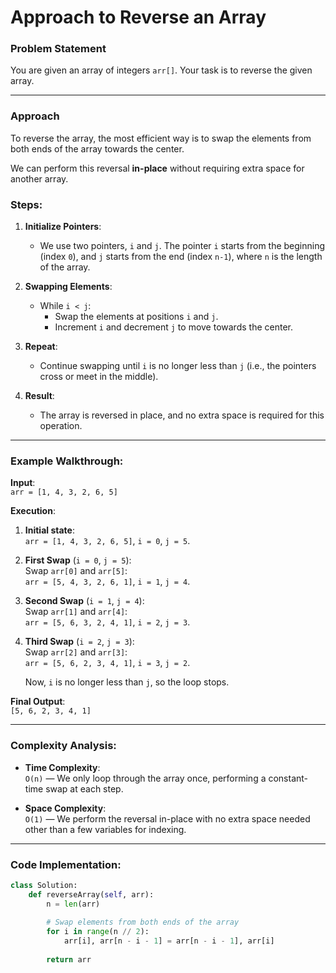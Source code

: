 # Approach to Reverse an Array

### Problem Statement
You are given an array of integers `arr[]`. Your task is to reverse the given array.

---

### Approach

To reverse the array, the most efficient way is to swap the elements from both ends of the array towards the center. 

We can perform this reversal **in-place** without requiring extra space for another array.

### Steps:

1. **Initialize Pointers**:
   - We use two pointers, `i` and `j`. The pointer `i` starts from the beginning (index `0`), and `j` starts from the end (index `n-1`), where `n` is the length of the array.

2. **Swapping Elements**:
   - While `i < j`:
     - Swap the elements at positions `i` and `j`.
     - Increment `i` and decrement `j` to move towards the center.
   
3. **Repeat**:
   - Continue swapping until `i` is no longer less than `j` (i.e., the pointers cross or meet in the middle).

4. **Result**:
   - The array is reversed in place, and no extra space is required for this operation.

---

### Example Walkthrough:

**Input**:  
`arr = [1, 4, 3, 2, 6, 5]`

**Execution**:
1. **Initial state**:  
   `arr = [1, 4, 3, 2, 6, 5]`, `i = 0`, `j = 5`.
   
2. **First Swap** (`i = 0`, `j = 5`):  
   Swap `arr[0]` and `arr[5]`:  
   `arr = [5, 4, 3, 2, 6, 1]`, `i = 1`, `j = 4`.
   
3. **Second Swap** (`i = 1`, `j = 4`):  
   Swap `arr[1]` and `arr[4]`:  
   `arr = [5, 6, 3, 2, 4, 1]`, `i = 2`, `j = 3`.
   
4. **Third Swap** (`i = 2`, `j = 3`):  
   Swap `arr[2]` and `arr[3]`:  
   `arr = [5, 6, 2, 3, 4, 1]`, `i = 3`, `j = 2`.

   Now, `i` is no longer less than `j`, so the loop stops.

**Final Output**:  
`[5, 6, 2, 3, 4, 1]`

---

### Complexity Analysis:

- **Time Complexity**:  
  `O(n)` — We only loop through the array once, performing a constant-time swap at each step.

- **Space Complexity**:  
  `O(1)` — We perform the reversal in-place with no extra space needed other than a few variables for indexing.

---

### Code Implementation:

```python
class Solution:
    def reverseArray(self, arr):
        n = len(arr)
        
        # Swap elements from both ends of the array
        for i in range(n // 2):
            arr[i], arr[n - i - 1] = arr[n - i - 1], arr[i]
        
        return arr

